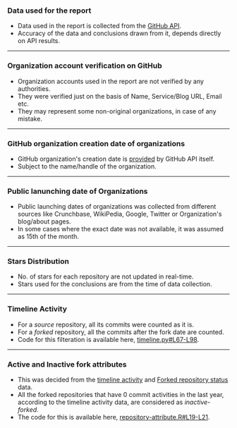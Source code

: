 ### Data used for the report

* Data used in the report is collected from the [GitHub API](https://developer.github.com/v3/).
* Accuracy of the data and conclusions drawn from it, depends directly on API results.

---

### Organization account verification on GitHub

* Organization accounts used in the report are not verified by any authorities.
* They were verified just on the basis of Name, Service/Blog URL, Email etc.
* They may represent some non-original organizations, in case of any mistake.

---

### GitHub organization creation date of organizations

* GitHub organization's creation date is [provided](https://developer.github.com/v3/orgs/#get-an-organization) by GitHub API itself.
* Subject to the name/handle of the organization.

---

### Public lanunching date of Organizations

* Public launching dates of organizations was collected from different sources like Crunchbase, WikiPedia, Google, Twitter or Organization's blog/about pages.
* In some cases where the exact date was not available, it was assumed as 15th of the month.

---

### Stars Distribution

* No. of stars for each repository are not updated in real-time.
* Stars used for the conclusions are from the time of data collection.

---

### Timeline Activity

* For a *source* repository, all its commits were counted as it is.
* For a *forked* repository, all the commits after the fork date are counted.
* Code for this filteration is available here, [timeline.py#L67-L98](https://github.com/pravj/ospi/blob/master/collector/timeline.py#L67-L98).

---

### Active and Inactive fork attributes

* This was decided from the [timeline activity](https://github.com/pravj/ospi/blob/master/data/timeline.csv) and [Forked repository status](https://github.com/pravj/ospi/blob/master/data/forked_repo_stats.csv) data.
* All the forked repositories that have 0 commit activities in the last year, according to the timeline activity data, are considered as *inactive-forked*.
* The code for this is available here, [repository-attribute.R#L19-L21](https://github.com/pravj/ospi/blob/master/R/repository-attribute.R#L19-L21).
